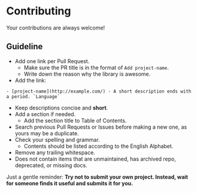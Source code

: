 # Contributing

Your contributions are always welcome!

## Guideline

- Add one link per Pull Request.
  - Make sure the PR title is in the format of `Add project-name`.
  - Write down the reason why the library is awesome.
- Add the link: 
 ```
- [project-name](http://example.com/) - A short description ends with a period. `Language`
```
  - Keep descriptions concise and **short**.
- Add a section if needed.
  - Add the section title to Table of Contents.
- Search previous Pull Requests or Issues before making a new one, as yours may be a duplicate.
- Check your spelling and grammar.
  - Contents should be listed according to the English Alphabet.
- Remove any trailing whitespace.
- Does not contain items that are unmaintained, has archived repo, deprecated, or missing docs.

Just a gentle reminder: **Try not to submit your own project. Instead, wait for someone finds it useful and submits it for you.**
